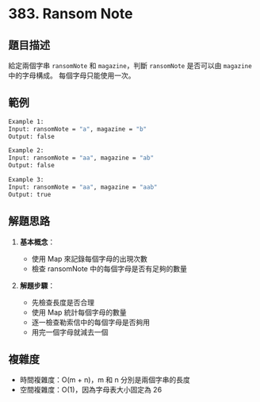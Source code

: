 # 383. Ransom Note

## 題目描述

給定兩個字串 `ransomNote` 和 `magazine`，判斷 `ransomNote` 是否可以由 `magazine` 中的字母構成。
每個字母只能使用一次。

## 範例

```bash
Example 1:
Input: ransomNote = "a", magazine = "b"
Output: false

Example 2:
Input: ransomNote = "aa", magazine = "ab"
Output: false

Example 3:
Input: ransomNote = "aa", magazine = "aab"
Output: true
```

## 解題思路

1. **基本概念**：
   - 使用 Map 來記錄每個字母的出現次數
   - 檢查 ransomNote 中的每個字母是否有足夠的數量

2. **解題步驟**：
   - 先檢查長度是否合理
   - 使用 Map 統計每個字母的數量
   - 逐一檢查勒索信中的每個字母是否夠用
   - 用完一個字母就減去一個

## 複雜度

- 時間複雜度：O(m + n)，m 和 n 分別是兩個字串的長度
- 空間複雜度：O(1)，因為字母表大小固定為 26 
